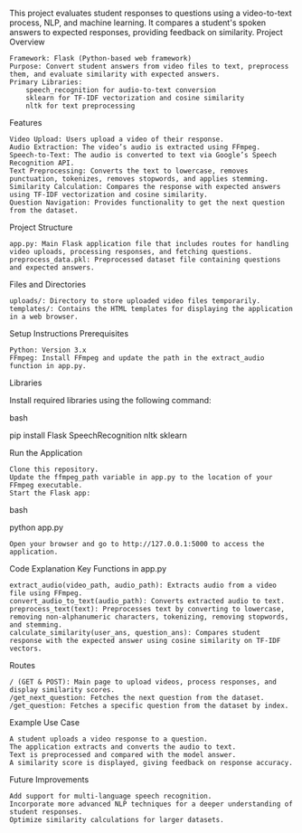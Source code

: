 This project evaluates student responses to questions using a video-to-text process, NLP, and machine learning. It compares a student's spoken answers to expected responses, providing feedback on similarity.
Project Overview

    Framework: Flask (Python-based web framework)
    Purpose: Convert student answers from video files to text, preprocess them, and evaluate similarity with expected answers.
    Primary Libraries:
        speech_recognition for audio-to-text conversion
        sklearn for TF-IDF vectorization and cosine similarity
        nltk for text preprocessing

Features

    Video Upload: Users upload a video of their response.
    Audio Extraction: The video’s audio is extracted using FFmpeg.
    Speech-to-Text: The audio is converted to text via Google’s Speech Recognition API.
    Text Preprocessing: Converts the text to lowercase, removes punctuation, tokenizes, removes stopwords, and applies stemming.
    Similarity Calculation: Compares the response with expected answers using TF-IDF vectorization and cosine similarity.
    Question Navigation: Provides functionality to get the next question from the dataset.

Project Structure

    app.py: Main Flask application file that includes routes for handling video uploads, processing responses, and fetching questions.
    preprocess_data.pkl: Preprocessed dataset file containing questions and expected answers.

Files and Directories

    uploads/: Directory to store uploaded video files temporarily.
    templates/: Contains the HTML templates for displaying the application in a web browser.

Setup Instructions
Prerequisites

    Python: Version 3.x
    FFmpeg: Install FFmpeg and update the path in the extract_audio function in app.py.

Libraries

Install required libraries using the following command:

bash

pip install Flask SpeechRecognition nltk sklearn

Run the Application

    Clone this repository.
    Update the ffmpeg_path variable in app.py to the location of your FFmpeg executable.
    Start the Flask app:

bash

python app.py

    Open your browser and go to http://127.0.0.1:5000 to access the application.

Code Explanation
Key Functions in app.py

    extract_audio(video_path, audio_path): Extracts audio from a video file using FFmpeg.
    convert_audio_to_text(audio_path): Converts extracted audio to text.
    preprocess_text(text): Preprocesses text by converting to lowercase, removing non-alphanumeric characters, tokenizing, removing stopwords, and stemming.
    calculate_similarity(user_ans, question_ans): Compares student response with the expected answer using cosine similarity on TF-IDF vectors.

Routes

    / (GET & POST): Main page to upload videos, process responses, and display similarity scores.
    /get_next_question: Fetches the next question from the dataset.
    /get_question: Fetches a specific question from the dataset by index.

Example Use Case

    A student uploads a video response to a question.
    The application extracts and converts the audio to text.
    Text is preprocessed and compared with the model answer.
    A similarity score is displayed, giving feedback on response accuracy.

Future Improvements

    Add support for multi-language speech recognition.
    Incorporate more advanced NLP techniques for a deeper understanding of student responses.
    Optimize similarity calculations for larger datasets.
